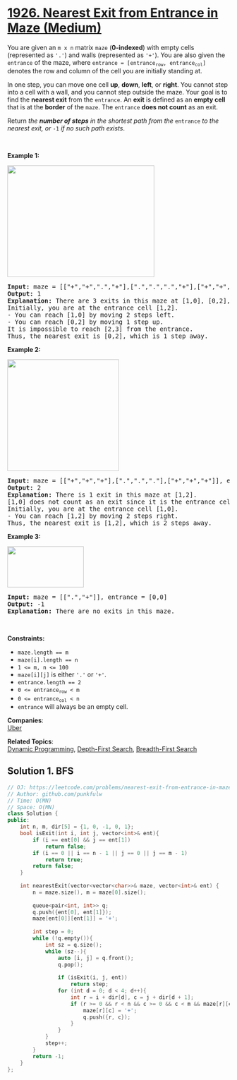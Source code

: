 # [1926. Nearest Exit from Entrance in Maze (Medium)](https://leetcode.com/problems/nearest-exit-from-entrance-in-maze/)

<p>You are given an <code>m x n</code> matrix <code>maze</code> (<strong>0-indexed</strong>) with empty cells (represented as <code>'.'</code>) and walls (represented as <code>'+'</code>). You are also given the <code>entrance</code> of the maze, where <code>entrance = [entrance<sub>row</sub>, entrance<sub>col</sub>]</code> denotes the row and column of the cell you are initially standing at.</p>

<p>In one step, you can move one cell <strong>up</strong>, <strong>down</strong>, <strong>left</strong>, or <strong>right</strong>. You cannot step into a cell with a wall, and you cannot step outside the maze. Your goal is to find the <strong>nearest exit</strong> from the <code>entrance</code>. An <strong>exit</strong> is defined as an <strong>empty cell</strong> that is at the <strong>border</strong> of the <code>maze</code>. The <code>entrance</code> <strong>does not count</strong> as an exit.</p>

<p>Return <em>the <strong>number of steps</strong> in the shortest path from the </em><code>entrance</code><em> to the nearest exit, or </em><code>-1</code><em> if no such path exists</em>.</p>

<p>&nbsp;</p>
<p><strong>Example 1:</strong></p>
<img alt="" src="https://assets.leetcode.com/uploads/2021/06/04/nearest1-grid.jpg" style="width: 333px; height: 253px;">
<pre><strong>Input:</strong> maze = [["+","+",".","+"],[".",".",".","+"],["+","+","+","."]], entrance = [1,2]
<strong>Output:</strong> 1
<strong>Explanation:</strong> There are 3 exits in this maze at [1,0], [0,2], and [2,3].
Initially, you are at the entrance cell [1,2].
- You can reach [1,0] by moving 2 steps left.
- You can reach [0,2] by moving 1 step up.
It is impossible to reach [2,3] from the entrance.
Thus, the nearest exit is [0,2], which is 1 step away.
</pre>

<p><strong>Example 2:</strong></p>
<img alt="" src="https://assets.leetcode.com/uploads/2021/06/04/nearesr2-grid.jpg" style="width: 253px; height: 253px;">
<pre><strong>Input:</strong> maze = [["+","+","+"],[".",".","."],["+","+","+"]], entrance = [1,0]
<strong>Output:</strong> 2
<strong>Explanation:</strong> There is 1 exit in this maze at [1,2].
[1,0] does not count as an exit since it is the entrance cell.
Initially, you are at the entrance cell [1,0].
- You can reach [1,2] by moving 2 steps right.
Thus, the nearest exit is [1,2], which is 2 steps away.
</pre>

<p><strong>Example 3:</strong></p>
<img alt="" src="https://assets.leetcode.com/uploads/2021/06/04/nearest3-grid.jpg" style="width: 173px; height: 93px;">
<pre><strong>Input:</strong> maze = [[".","+"]], entrance = [0,0]
<strong>Output:</strong> -1
<strong>Explanation:</strong> There are no exits in this maze.
</pre>

<p>&nbsp;</p>
<p><strong>Constraints:</strong></p>

<ul>
	<li><code>maze.length == m</code></li>
	<li><code>maze[i].length == n</code></li>
	<li><code>1 &lt;= m, n &lt;= 100</code></li>
	<li><code>maze[i][j]</code> is either <code>'.'</code> or <code>'+'</code>.</li>
	<li><code>entrance.length == 2</code></li>
	<li><code>0 &lt;= entrance<sub>row</sub> &lt; m</code></li>
	<li><code>0 &lt;= entrance<sub>col</sub> &lt; n</code></li>
	<li><code>entrance</code> will always be an empty cell.</li>
</ul>


**Companies**:  
[Uber](https://leetcode.com/company/uber)

**Related Topics**:  
[Dynamic Programming](https://leetcode.com/tag/dynamic-programming/), [Depth-First Search](https://leetcode.com/tag/depth-first-search/), [Breadth-First Search](https://leetcode.com/tag/breadth-first-search/)

## Solution 1. BFS

```cpp
// OJ: https://leetcode.com/problems/nearest-exit-from-entrance-in-maze/
// Author: github.com/punkfulw
// Time: O(MN)
// Space: O(MN)
class Solution {
public:
    int n, m, dir[5] = {1, 0, -1, 0, 1};
    bool isExit(int i, int j, vector<int>& ent){
        if (i == ent[0] && j == ent[1])
            return false;
        if (i == 0 || i == n - 1 || j == 0 || j == m - 1)
            return true;
        return false;
    }
    
    int nearestExit(vector<vector<char>>& maze, vector<int>& ent) {
        n = maze.size(), m = maze[0].size();
        
        queue<pair<int, int>> q;
        q.push({ent[0], ent[1]});
        maze[ent[0]][ent[1]] = '+';
        
        int step = 0;
        while (!q.empty()){
            int sz = q.size();
            while (sz--){
                auto [i, j] = q.front();
                q.pop();
                
                if (isExit(i, j, ent))
                    return step;
                for (int d = 0; d < 4; d++){
                    int r = i + dir[d], c = j + dir[d + 1];
                    if (r >= 0 && r < n && c >= 0 && c < m && maze[r][c] == '.'){
                        maze[r][c] = '+';
                        q.push({r, c});
                    }
                }
            }
            step++;
        }
        return -1;
    }
};
```
